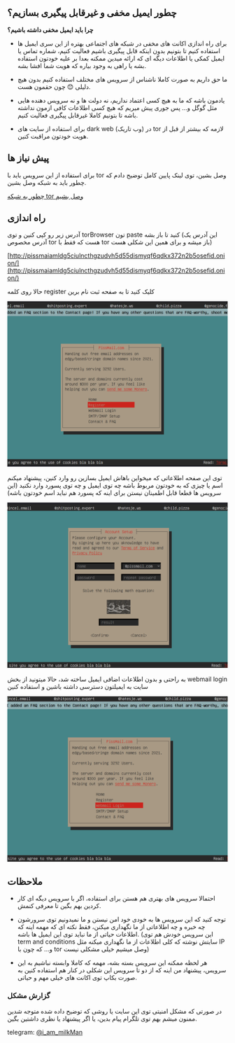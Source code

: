 ## چطور ایمیل مخفی و غیر‌قابل پیگیری بسازیم؟
**چرا باید ایمیل مخفی داشته باشیم؟**

- برای راه اندازی اکانت های مخفی در شبکه های اجتماعی بهتره از این سری ایمیل ها استفاده کنیم تا بتونیم بدون اینکه قابل پیگیری باشیم فعالیت کنیم، شماره تماس یا ایمیل کمکی یا اطلاعات دیگه ای که ارائه میدین ممکنه بعدا بر علیه خودتون استفاده بشه یا راهی به وجود بیاره که هویت شما افشا بشه.

- ما حق داریم به صورت کاملا ناشناس از سرویس های مختلف استفاده کنیم بدون هیچ دلیلی 😊 چون حقمون هست.

- یادمون باشه که ما به هیچ کسی اعتماد نداریم، نه دولت ها و نه سرویس دهنده هایی مثل گوگل و... پس جوری پیش میریم که هیچ کسی اطلاعات کافی ازمون نداشته باشه تا بتونیم کاملا غیر‌قابل پیگیری فعالیت کنیم.

- برای استفاده از سایت های dark web (وب تاریک) در tor لازمه که بیشتر از قبل از هویت خودتون مراقبت کنین.

## پیش نیاز ها
برای استفاده از این سرویس باید با tor   وصل بشین، توی لینک پایین کامل توضیح دادم که چطور باید به شبکه وصل بشین.

[چطور به شبکه tor وصل بشیم](https://github.com/iAmMilkMan/free_internet/tree/main/torBrowser-snowflake-bridge)

## راه اندازی

آدرس زیر رو کپی کنین و توی torBrowser  تون paste  کنید تا باز بشه (این آدرس یک آدرس مخصوص tor  هست که فقط با tor  باز میشه و برای همین این شکلی هست)

[http://pissmaiamldg5ciulncthgzudvh5d55dismyqf6qdkx372n2b5osefid.onion/](http://pissmaiamldg5ciulncthgzudvh5d55dismyqf6qdkx372n2b5osefid.onion/)

حالا روی کلمه register  کلیک کنید تا به صفحه ثبت نام برین

![register](https://github.com/iAmMilkMan/free_internet/blob/main/anonymous-email/images/001-register.png "register")

توی این صفحه اطلاعاتی که میخواین باهاش ایمیل بسازین رو وارد کنین، پیشنهاد میکنم اسم یا چیزی که به خودتون مربوط باشه چه توی ایمیل و چه توی پسورد وارد نکنید (این سرویس ها قطعا قابل اطمینان نیستن برای اینه که پسورد هم نباید اسم خودتون باشه)

![register data](https://github.com/iAmMilkMan/free_internet/blob/main/anonymous-email/images/002-data-entry.png "register data")

به راحتی و بدون اطلاعات اضافی ایمیل ساخته شد، حالا میتونید از بخش webmail login سایت به ایمیلتون دسترسی داشته باشین و استفاده کنین

![login](https://github.com/iAmMilkMan/free_internet/blob/main/anonymous-email/images/003-login.png "login")

## ملاحظات

- احتمالا سرویس های بهتری هم هستن برای استفاده، اگر با سرویس دیگه ای کار کردین بهم بگین تا معرفی کنمش.

- توجه کنید که این سرویس ها به خودی خود امن نیستن و ما نمیدونیم توی سرورشون چه خبره و چه اطلاعاتی از ما نگهداری میکنن، فقط نکته ای که مهمه اینه که اطلاعات حیاتی از ما نباید توی این ایمیل ها باشه. (این سرویس خودش هم توی term and conditions  سایتش نوشته که کلی اطلاعات از ما نگهداری میکنه مثل IP و... که چون با tor وصل میشیم خیلی مشکلی نیست)

- هر لحظه ممکنه این سرویس بسته بشه، مهمه که کاملا وابسته نباشیم به این سرویس، پیشنهاد من اینه که از دو تا سرویس این شکلی در کنار هم استفاده کنین به صورت بکاپ توی اکانت های خیلی مهم و حیاتی.


### گزارش مشکل

در صورتی که مشکل امنیتی توی این سایت یا روشی که توضیح داده شده متوجه شدین ممنون میشم بهم توی تلگرام پیام بدین، یا اگر پیشنهاد یا نظری داشتین بگین.

telegram: [@i_am_milkMan](https://t.me/i_am_milkMan)
